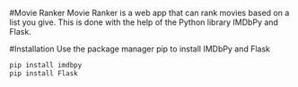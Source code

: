 #Movie Ranker
Movie Ranker is a web app that can rank movies based on a 
list you give. This is done with the help of the Python library IMDbPy and Flask.

#Installation
Use the package manager pip to install IMDbPy and Flask
```bash
pip install imdbpy
pip install Flask
```

